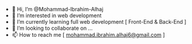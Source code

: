 - 👋 Hi, I’m @Mohammad-Ibrahim-Alhaj
- 👀 I’m interested in web development
- 🌱 I’m currently learning full web development [ Front-End & Back-End ]
- 💞️ I’m looking to collaborate on ...
- 📫 How to reach me [ mohammad.ibrahim.alhaj6@gmail.com ]

